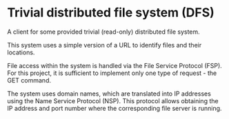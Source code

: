 # Trivial distributed file system (DFS)

A client for some provided trivial (read-only) distributed file system.

This system uses a simple version of a URL to identify files and their locations.

File access within the system is handled via the File Service Protocol (FSP). For this project, it is sufficient to implement only one type of request - the GET command.

The system uses domain names, which are translated into IP addresses using the Name Service Protocol (NSP). This protocol allows obtaining the IP address and port number where the corresponding file server is running.
